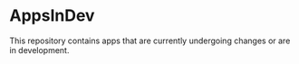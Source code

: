 # AppsInDev
This repository contains apps that are currently undergoing changes or are in development. 

